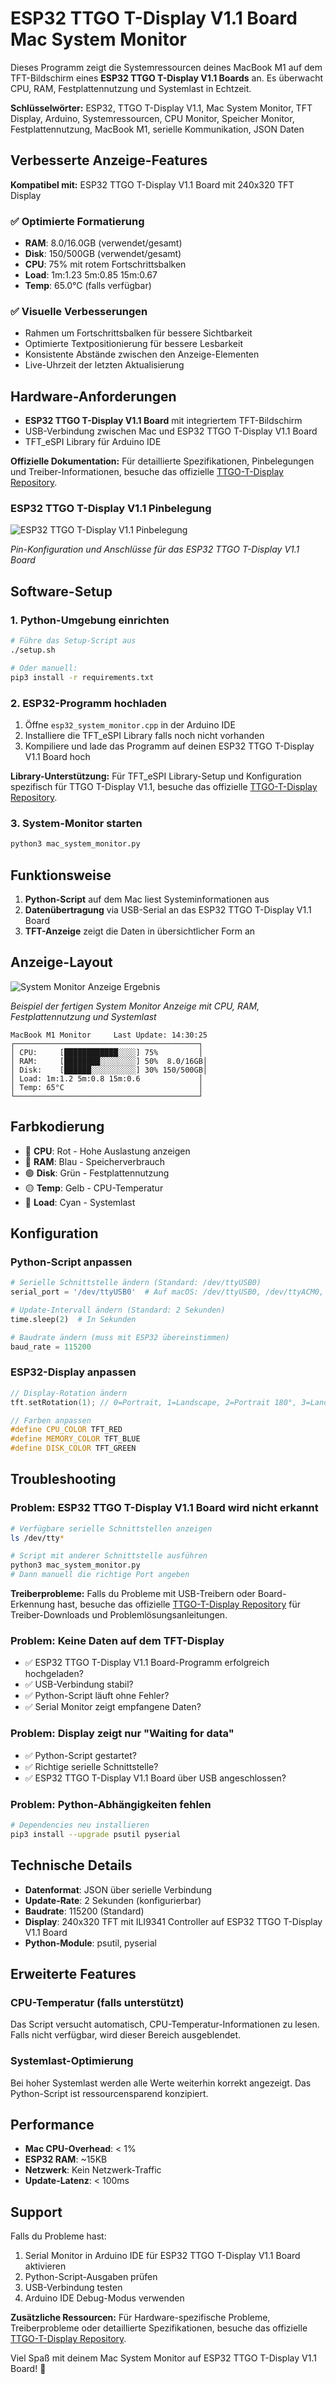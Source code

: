 # ESP32 TTGO T-Display V1.1 Board Mac System Monitor

Dieses Programm zeigt die Systemressourcen deines MacBook M1 auf dem TFT-Bildschirm eines **ESP32 TTGO T-Display V1.1 Boards** an. Es überwacht CPU, RAM, Festplattennutzung und Systemlast in Echtzeit.

**Schlüsselwörter:** ESP32, TTGO T-Display V1.1, Mac System Monitor, TFT Display, Arduino, Systemressourcen, CPU Monitor, Speicher Monitor, Festplattennutzung, MacBook M1, serielle Kommunikation, JSON Daten

## Verbesserte Anzeige-Features

**Kompatibel mit:** ESP32 TTGO T-Display V1.1 Board mit 240x320 TFT Display

### ✅ **Optimierte Formatierung**
- **RAM**: 8.0/16.0GB (verwendet/gesamt)
- **Disk**: 150/500GB (verwendet/gesamt)
- **CPU**: 75% mit rotem Fortschrittsbalken
- **Load**: 1m:1.23 5m:0.85 15m:0.67
- **Temp**: 65.0°C (falls verfügbar)

### ✅ **Visuelle Verbesserungen**
- Rahmen um Fortschrittsbalken für bessere Sichtbarkeit
- Optimierte Textpositionierung für bessere Lesbarkeit
- Konsistente Abstände zwischen den Anzeige-Elementen
- Live-Uhrzeit der letzten Aktualisierung

## Hardware-Anforderungen

- **ESP32 TTGO T-Display V1.1 Board** mit integriertem TFT-Bildschirm
- USB-Verbindung zwischen Mac und ESP32 TTGO T-Display V1.1 Board
- TFT_eSPI Library für Arduino IDE

**Offizielle Dokumentation:** Für detaillierte Spezifikationen, Pinbelegungen und Treiber-Informationen, besuche das offizielle [TTGO-T-Display Repository](https://github.com/Xinyuan-LilyGO/TTGO-T-Display).

### ESP32 TTGO T-Display V1.1 Pinbelegung

![ESP32 TTGO T-Display V1.1 Pinbelegung](src/esp32_tft.jpeg)

*Pin-Konfiguration und Anschlüsse für das ESP32 TTGO T-Display V1.1 Board*

## Software-Setup

### 1. Python-Umgebung einrichten

```bash
# Führe das Setup-Script aus
./setup.sh

# Oder manuell:
pip3 install -r requirements.txt
```

### 2. ESP32-Programm hochladen

1. Öffne `esp32_system_monitor.cpp` in der Arduino IDE
2. Installiere die TFT_eSPI Library falls noch nicht vorhanden
3. Kompiliere und lade das Programm auf deinen ESP32 TTGO T-Display V1.1 Board hoch

**Library-Unterstützung:** Für TFT_eSPI Library-Setup und Konfiguration spezifisch für TTGO T-Display V1.1, besuche das offizielle [TTGO-T-Display Repository](https://github.com/Xinyuan-LilyGO/TTGO-T-Display).

### 3. System-Monitor starten

```bash
python3 mac_system_monitor.py
```

## Funktionsweise

1. **Python-Script** auf dem Mac liest Systeminformationen aus
2. **Datenübertragung** via USB-Serial an das ESP32 TTGO T-Display V1.1 Board
3. **TFT-Anzeige** zeigt die Daten in übersichtlicher Form an

## Anzeige-Layout

![System Monitor Anzeige Ergebnis](src/esp_tft_system_monitor.png)

*Beispiel der fertigen System Monitor Anzeige mit CPU, RAM, Festplattennutzung und Systemlast*

```
MacBook M1 Monitor     Last Update: 14:30:25
┌─────────────────────────────────────────┐
│ CPU:     [████████████░░░░] 75%         │
│ RAM:     [████████░░░░░░░░] 50%  8.0/16GB│
│ Disk:    [██████░░░░░░░░░░] 30% 150/500GB│
│ Load: 1m:1.2 5m:0.8 15m:0.6             │
│ Temp: 65°C                              │
└─────────────────────────────────────────┘
```

## Farbkodierung

- 🔴 **CPU**: Rot - Hohe Auslastung anzeigen
- 🔵 **RAM**: Blau - Speicherverbrauch
- 🟢 **Disk**: Grün - Festplattennutzung
- 🟡 **Temp**: Gelb - CPU-Temperatur
- 🔷 **Load**: Cyan - Systemlast

## Konfiguration

### Python-Script anpassen

```python
# Serielle Schnittstelle ändern (Standard: /dev/ttyUSB0)
serial_port = '/dev/ttyUSB0'  # Auf macOS: /dev/ttyUSB0, /dev/ttyACM0, etc.

# Update-Intervall ändern (Standard: 2 Sekunden)
time.sleep(2)  # In Sekunden

# Baudrate ändern (muss mit ESP32 übereinstimmen)
baud_rate = 115200
```

### ESP32-Display anpassen

```cpp
// Display-Rotation ändern
tft.setRotation(1); // 0=Portrait, 1=Landscape, 2=Portrait 180°, 3=Landscape 180°

// Farben anpassen
#define CPU_COLOR TFT_RED
#define MEMORY_COLOR TFT_BLUE
#define DISK_COLOR TFT_GREEN
```

## Troubleshooting

### Problem: ESP32 TTGO T-Display V1.1 Board wird nicht erkannt

```bash
# Verfügbare serielle Schnittstellen anzeigen
ls /dev/tty*

# Script mit anderer Schnittstelle ausführen
python3 mac_system_monitor.py
# Dann manuell die richtige Port angeben
```

**Treiberprobleme:** Falls du Probleme mit USB-Treibern oder Board-Erkennung hast, besuche das offizielle [TTGO-T-Display Repository](https://github.com/Xinyuan-LilyGO/TTGO-T-Display) für Treiber-Downloads und Problemlösungsanleitungen.

### Problem: Keine Daten auf dem TFT-Display

- ✅ ESP32 TTGO T-Display V1.1 Board-Programm erfolgreich hochgeladen?
- ✅ USB-Verbindung stabil?
- ✅ Python-Script läuft ohne Fehler?
- ✅ Serial Monitor zeigt empfangene Daten?

### Problem: Display zeigt nur "Waiting for data"

- ✅ Python-Script gestartet?
- ✅ Richtige serielle Schnittstelle?
- ✅ ESP32 TTGO T-Display V1.1 Board über USB angeschlossen?

### Problem: Python-Abhängigkeiten fehlen

```bash
# Dependencies neu installieren
pip3 install --upgrade psutil pyserial
```

## Technische Details

- **Datenformat**: JSON über serielle Verbindung
- **Update-Rate**: 2 Sekunden (konfigurierbar)
- **Baudrate**: 115200 (Standard)
- **Display**: 240x320 TFT mit ILI9341 Controller auf ESP32 TTGO T-Display V1.1 Board
- **Python-Module**: psutil, pyserial

## Erweiterte Features

### CPU-Temperatur (falls unterstützt)

Das Script versucht automatisch, CPU-Temperatur-Informationen zu lesen. Falls nicht verfügbar, wird dieser Bereich ausgeblendet.

### Systemlast-Optimierung

Bei hoher Systemlast werden alle Werte weiterhin korrekt angezeigt. Das Python-Script ist ressourcensparend konzipiert.

## Performance

- **Mac CPU-Overhead**: < 1%
- **ESP32 RAM**: ~15KB
- **Netzwerk**: Kein Netzwerk-Traffic
- **Update-Latenz**: < 100ms

## Support

Falls du Probleme hast:
1. Serial Monitor in Arduino IDE für ESP32 TTGO T-Display V1.1 Board aktivieren
2. Python-Script-Ausgaben prüfen
3. USB-Verbindung testen
4. Arduino IDE Debug-Modus verwenden

**Zusätzliche Ressourcen:** Für Hardware-spezifische Probleme, Treiberprobleme oder detaillierte Spezifikationen, besuche das offizielle [TTGO-T-Display Repository](https://github.com/Xinyuan-LilyGO/TTGO-T-Display).

Viel Spaß mit deinem Mac System Monitor auf ESP32 TTGO T-Display V1.1 Board! 🎉
